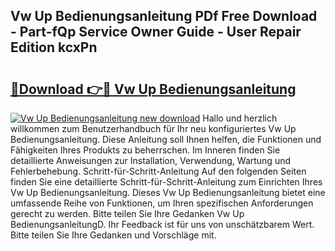 ## Vw Up Bedienungsanleitung PDf Free Download - Part-fQp Service Owner Guide - User Repair Edition kcxPn

# <h2><a href="http://df4o50.blite.top/?on=Vw+Up+Bedienungsanleitung">🔗Download 👉🔴 Vw Up Bedienungsanleitung</a></h2>

[![Vw Up Bedienungsanleitung new download](https://i.imgur.com/lujVjoI.png)](http://df4o50.blite.top/?on=Vw+Up+Bedienungsanleitung)
Hallo und herzlich willkommen zum Benutzerhandbuch für Ihr neu konfiguriertes Vw Up Bedienungsanleitung. Diese Anleitung soll Ihnen helfen, die Funktionen und Fähigkeiten Ihres Produkts zu beherrschen. Im Inneren finden Sie detaillierte Anweisungen zur Installation, Verwendung, Wartung und Fehlerbehebung. Schritt-für-Schritt-Anleitung Auf den folgenden Seiten finden Sie eine detaillierte Schritt-für-Schritt-Anleitung zum Einrichten Ihres Vw Up Bedienungsanleitung. Dieses Vw Up Bedienungsanleitung bietet eine umfassende Reihe von Funktionen, um Ihren spezifischen Anforderungen gerecht zu werden. Bitte teilen Sie Ihre Gedanken Vw Up BedienungsanleitungD. Ihr Feedback ist für uns von unschätzbarem Wert. Bitte teilen Sie Ihre Gedanken und Vorschläge mit.
